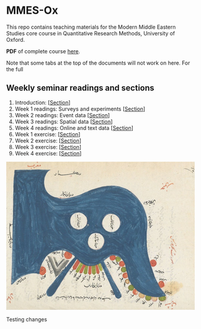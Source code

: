 # MMES-Ox

This repo contains teaching materials for the Modern Middle Eastern Studies core course in Quantitative Research Methods, University of Oxford.

**PDF** of complete course [here](https://rawcdn.githack.com/cjbarrie/MMES-Ox/67a3daa11264bcce16d328046f7da0b5f2e490cb/MMES-2021/_bookdown_files/download_files/MMES-2021.pdf).

Note that some tabs at the top of the documents will not work on here. For the full 

## Weekly seminar readings and sections

1. Introduction: \[[Section](https://rawcdn.githack.com/cjbarrie/MMES-Ox/67a3daa11264bcce16d328046f7da0b5f2e490cb/MMES-2021/_book/introduction.html)\]
2. Week 1 readings: Surveys and experiments \[[Section](https://rawcdn.githack.com/cjbarrie/MMES-Ox/67a3daa11264bcce16d328046f7da0b5f2e490cb/MMES-2021/_book/week-1-surveys-and-experiments.html)\]
3. Week 2 readings: Event data \[[Section](https://rawcdn.githack.com/cjbarrie/MMES-Ox/67a3daa11264bcce16d328046f7da0b5f2e490cb/MMES-2021/_book/week-2-event-data.html)\]
4. Week 3 readings: Spatial data \[[Section](https://rawcdn.githack.com/cjbarrie/MMES-Ox/67a3daa11264bcce16d328046f7da0b5f2e490cb/MMES-2021/_book/week-3-spatial-data.html)\]
5. Week 4 readings: Online and text data \[[Section](https://rawcdn.githack.com/cjbarrie/MMES-Ox/67a3daa11264bcce16d328046f7da0b5f2e490cb/MMES-2021/_book/week-4-online-and-text-data.html)\]
6. Week 1 exercise: \[[Section](https://rawcdn.githack.com/cjbarrie/MMES-Ox/67a3daa11264bcce16d328046f7da0b5f2e490cb/MMES-2021/_book/week-1-exercise.html)\]
7. Week 2 exercise: \[[Section](https://rawcdn.githack.com/cjbarrie/MMES-Ox/67a3daa11264bcce16d328046f7da0b5f2e490cb/MMES-2021/_book/week-2-exercise.html)\]
8. Week 3 exercise: \[[Section](https://rawcdn.githack.com/cjbarrie/MMES-Ox/67a3daa11264bcce16d328046f7da0b5f2e490cb/MMES-2021/_book/week-3-exercise.html)\]
9. Week 4 exercise: \[[Section](https://rawcdn.githack.com/cjbarrie/MMES-Ox/67a3daa11264bcce16d328046f7da0b5f2e490cb/MMES-2021/_book/week-4-exercise.html)\]

![Alt Text](Bahre_Fars.jpeg)

Testing changes